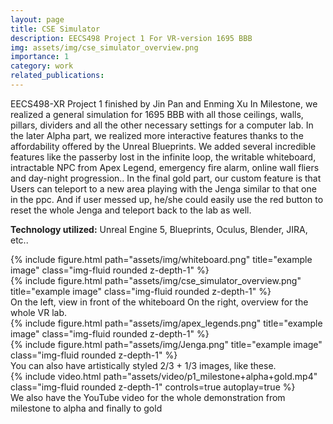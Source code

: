```yaml
---
layout: page
title: CSE Simulator
description: EECS498 Project 1 For VR-version 1695 BBB
img: assets/img/cse_simulator_overview.png
importance: 1
category: work
related_publications:
---
```


EECS498-XR Project 1 finished by Jin Pan and Enming Xu
In Milestone, we realized a general simulation for 1695 BBB with all those ceilings, walls, pillars, dividers and all the other necessary settings for a computer lab.
In the later Alpha part, we realized more interactive features thanks to the affordability offered by the Unreal Blueprints. We added several incredible features like the passerby lost in the infinite loop, the writable whiteboard, intractable NPC from Apex Legend, emergency fire alarm, online wall fliers and day-night progression..
In the final gold part, our custom feature is that Users can teleport to a new area playing with the Jenga similar to that one in the ppc. And if user messed up, he/she could easily use the red button to reset the whole Jenga and teleport back to the lab as well.

**Technology utilized:** Unreal Engine 5, Blueprints, Oculus, Blender, JIRA, etc..


<div class="row">
    <div class="col-sm-6 mt-3 mt-md-0">
        {% include figure.html path="assets/img/whiteboard.png" title="example image" class="img-fluid rounded z-depth-1" %}
    </div>
    <div class="col-sm-6 mt-3 mt-md-0">
        {% include figure.html path="assets/img/cse_simulator_overview.png" title="example image" class="img-fluid rounded z-depth-1" %}
    </div>

</div>
<div class="caption">
     On the left, view in front of the whiteboard                   On the right, overview for the whole VR lab.
</div>

<div class="row justify-content-sm-center">
    <div class="col-sm-8 mt-3 mt-md-0">
        {% include figure.html path="assets/img/apex_legends.png" title="example image" class="img-fluid rounded z-depth-1" %}
    </div>
    <div class="col-sm-4 mt-3 mt-md-0">
        {% include figure.html path="assets/img/Jenga.png" title="example image" class="img-fluid rounded z-depth-1" %}
    </div>
</div>
<div class="caption">
    You can also have artistically styled 2/3 + 1/3 images, like these.
</div>

<div class="row">
    <div class="col-sm mt-3 mt-md-0">
        {% include video.html path="assets/video/p1_milestone+alpha+gold.mp4" class="img-fluid rounded z-depth-1" controls=true autoplay=true %}
    </div>
</div>
<div class="caption">
    We also have the YouTube video for the whole demonstration from milestone to alpha and finally to gold
</div>





